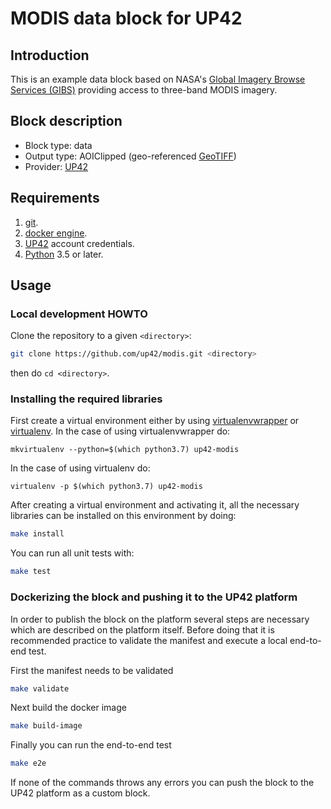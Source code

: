 # MODIS data block for UP42
## Introduction

This is an example data block based on NASA's [Global Imagery Browse Services (GIBS)](https://earthdata.nasa.gov/eosdis/science-system-description/eosdis-components/gibs) providing access to three-band
MODIS imagery.

## Block description
* Block type: data   
* Output type: AOIClipped (geo-referenced [GeoTIFF](https://en.wikipedia.org/wiki/GeoTIFF))
* Provider: [UP42](https://up42.com)

## Requirements

 1. [git](https://git-scm.com/).
 2. [docker engine](https://docs.docker.com/engine/).
 3. [UP42](https://up42.com) account credentials.
 4. [Python](https://python.org) 3.5 or later.

## Usage

### Local development HOWTO

Clone the repository to a given `<directory>`:

```bash
git clone https://github.com/up42/modis.git <directory>
``` 

then do `cd <directory>`.

### Installing the required libraries

First create a virtual environment either by using [virtualenvwrapper](https://virtualenvwrapper.readthedocs.io/en/latest/) 
or [virtualenv](https://virtualenv.pypa.io/en/latest/).
In the case of using virtualenvwrapper do:

```mkvirtualenv --python=$(which python3.7) up42-modis```

In the case of using virtualenv do:

````
virtualenv -p $(which python3.7) up42-modis
````

After creating a virtual environment and activating it, all the necessary libraries can be installed on this environment by doing:

```bash
make install
```

You can run all unit tests with:

```bash
make test
```


### Dockerizing the block and pushing it to the UP42 platform

In order to publish the block on the platform several steps are necessary which are described on the platform itself.
Before doing that it is recommended practice to validate the manifest and execute a local end-to-end test.

First the manifest needs to be validated

```bash
make validate
```

Next build the docker image

```bash
make build-image
```

Finally you can run the end-to-end test

```bash
make e2e
```

If none of the commands throws any errors you can push the block to the UP42 platform as a custom block.